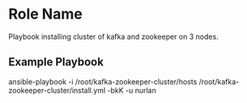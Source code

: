 Role Name
=========

Playbook installing cluster of kafka and zookeeper on 3 nodes.

Example Playbook
----------------

ansible-playbook -i /root/kafka-zookeeper-cluster/hosts /root/kafka-zookeeper-cluster/install.yml -bkK -u nurlan

